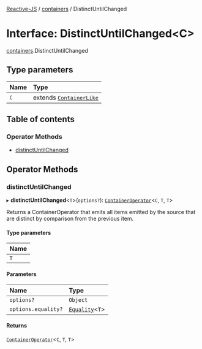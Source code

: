 [Reactive-JS](../README.md) / [containers](../modules/containers.md) / DistinctUntilChanged

# Interface: DistinctUntilChanged<C\>

[containers](../modules/containers.md).DistinctUntilChanged

## Type parameters

| Name | Type |
| :------ | :------ |
| `C` | extends [`ContainerLike`](containers.ContainerLike.md) |

## Table of contents

### Operator Methods

- [distinctUntilChanged](containers.DistinctUntilChanged.md#distinctuntilchanged)

## Operator Methods

### distinctUntilChanged

▸ **distinctUntilChanged**<`T`\>(`options?`): [`ContainerOperator`](../modules/containers.md#containeroperator)<`C`, `T`, `T`\>

Returns a ContainerOperator that emits all items emitted by the source that
are distinct by comparison from the previous item.

#### Type parameters

| Name |
| :------ |
| `T` |

#### Parameters

| Name | Type |
| :------ | :------ |
| `options?` | `Object` |
| `options.equality?` | [`Equality`](../modules/functions.md#equality)<`T`\> |

#### Returns

[`ContainerOperator`](../modules/containers.md#containeroperator)<`C`, `T`, `T`\>
